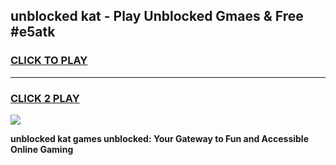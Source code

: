 
## unblocked kat - Play Unblocked Gmaes & Free #e5atk
<h3>
<a href="https://news.freeplayer.one?title=unblocked_kat&ref=27F">CLICK TO PLAY</a></h3>
<hr>

<h3>
<a href="https://news.freeplayer.one?title=unblocked_kat&ref=27F">CLICK 2 PLAY</a>
  
</h3>

<a href="https://news.freeplayer.one?title=unblocked_kat&ref=27F/"><img src="https://clearcache.store/games.png"></a>


**unblocked kat games unblocked: Your Gateway to Fun and Accessible Online Gaming**
